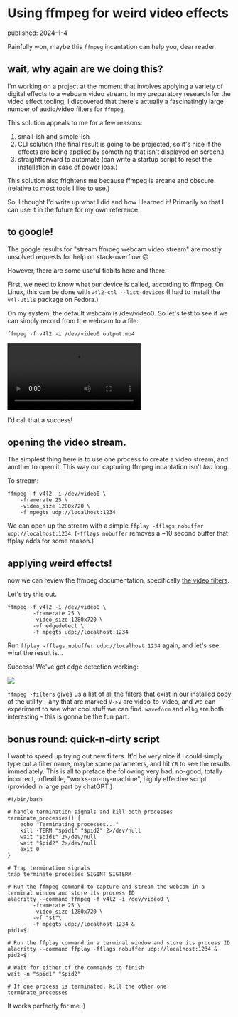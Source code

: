 # Using ffmpeg for weird video effects
<div class="published-slug">published: 2024-1-4</div>

Painfully won, maybe this `ffmpeg` incantation can help you, dear reader.

## wait, why again are we doing this?

I'm working on a project at the moment that involves applying a variety of digital effects to a webcam video stream. In my preparatory research for the video effect tooling, I discovered that there's actually a fascinatingly large number of audio/video filters for `ffmpeg`. 

This solution appeals to me for a few reasons:

1. small-ish and simple-ish
2. CLI solution (the final result is going to be projected, so it's nice if the effects are being applied by something that isn't displayed on screen.)
3. straightforward to automate (can write a startup script to reset the installation in case of power loss.)

This solution also frightens me because ffmpeg is arcane and obscure (relative to most tools I like to use.)

So, I thought I'd write up what I did and how I learned it! Primarily so that I can use it in the future for my own reference.

## to google!

The google results for "stream ffmpeg webcam video stream" are mostly unsolved requests for help on stack-overflow 🙃

However, there are some useful tidbits here and there.

First, we need to know what our device is called, according to ffmpeg. On Linux, this can be done with `v4l2-ctl --list-devices` (I had to install the `v4l-utils` package on Fedora.)

On my system, the default webcam is /dev/video0. So let's test to see if we can simply record from the webcam to a file:

```
ffmpeg -f v4l2 -i /dev/video0 output.mp4 
```

![](/assets/photos/blogposts/ffmpeg-filters/ffmpeg-article-video.mp4)

I'd call that a success!

## opening the video stream.

The simplest thing here is to use one process to create a video stream, and another to open it. This way our capturing ffmpeg incantation isn't *too* long.


To stream:

```
ffmpeg -f v4l2 -i /dev/video0 \
    -framerate 25 \
    -video_size 1280x720 \
    -f mpegts udp://localhost:1234
```

We can open up the stream with a simple `ffplay -fflags nobuffer udp://localhost:1234`. (`-fflags nobuffer` removes a ~10 second buffer that ffplay adds for some reason.)

## applying weird effects!

now we can review the ffmpeg documentation, specifically [the video filters](https://ffmpeg.org/ffmpeg-filters.html#Video-Filters).

Let's try this out.

```
ffmpeg -f v4l2 -i /dev/video0 \
        -framerate 25 \
        -video_size 1280x720 \
        -vf edgedetect \
        -f mpegts udp://localhost:1234
```

Run `ffplay -fflags nobuffer udp://localhost:1234` again, and let's see what the result is...

Success! We've got edge detection working:

![](/assets/photos/blogposts/ffmpeg-filters/edge-detection-filter.png)

`ffmpeg -filters` gives us a list of all the filters that exist in our installed copy of the utility - any that are marked `V->V` are video-to-video, and we can experiment to see what cool stuff we can find. `waveform` and `elbg` are both interesting - this is gonna be the fun part.

## bonus round: quick-n-dirty script

I want to speed up trying out new filters. It'd be very nice if I could simply type out a filter name, maybe some parameters, and hit `CR` to see the results immediately. This is all to preface the following very bad, no-good, totally incorrect, inflexible, "works-on-my-machine", highly effective script (provided in large part by chatGPT.)

```
#!/bin/bash

# handle termination signals and kill both processes
terminate_processes() {
    echo "Terminating processes..."
    kill -TERM "$pid1" "$pid2" 2>/dev/null
    wait "$pid1" 2>/dev/null
    wait "$pid2" 2>/dev/null
    exit 0
}

# Trap termination signals
trap terminate_processes SIGINT SIGTERM

# Run the ffmpeg command to capture and stream the webcam in a terminal window and store its process ID
alacritty --command ffmpeg -f v4l2 -i /dev/video0 \
        -framerate 25 \
        -video_size 1280x720 \
        -vf "$1"\
        -f mpegts udp://localhost:1234 &
pid1=$!

# Run the ffplay command in a terminal window and store its process ID
alacritty --command ffplay -fflags nobuffer udp://localhost:1234 &
pid2=$!

# Wait for either of the commands to finish
wait -n "$pid1" "$pid2"

# If one process is terminated, kill the other one
terminate_processes
```

It works perfectly for me :)
